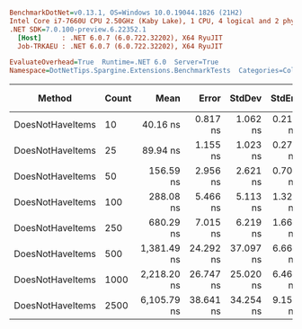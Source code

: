``` ini

BenchmarkDotNet=v0.13.1, OS=Windows 10.0.19044.1826 (21H2)
Intel Core i7-7660U CPU 2.50GHz (Kaby Lake), 1 CPU, 4 logical and 2 physical cores
.NET SDK=7.0.100-preview.6.22352.1
  [Host]     : .NET 6.0.7 (6.0.722.32202), X64 RyuJIT
  Job-TRKAEU : .NET 6.0.7 (6.0.722.32202), X64 RyuJIT

EvaluateOverhead=True  Runtime=.NET 6.0  Server=True  
Namespace=DotNetTips.Spargine.Extensions.BenchmarkTests  Categories=Collections  

```
|           Method | Count |        Mean |     Error |    StdDev |   StdErr |         Min |          Q1 |      Median |          Q3 |         Max |         Op/s | CI99.9% Margin | Iterations | Kurtosis | MValue | Skewness | Rank | LogicalGroup | Baseline |  Gen 0 | Code Size | Allocated |
|----------------- |------ |------------:|----------:|----------:|---------:|------------:|------------:|------------:|------------:|------------:|-------------:|---------------:|-----------:|---------:|-------:|---------:|-----:|------------- |--------- |-------:|----------:|----------:|
| DoesNotHaveItems |    10 |    40.16 ns |  0.817 ns |  1.062 ns | 0.217 ns |    38.54 ns |    39.38 ns |    39.79 ns |    40.87 ns |    42.60 ns | 24,900,211.9 |      0.8167 ns |      24.00 |    2.483 |  2.000 |   0.6489 |    1 |            * |       No | 0.0035 |     162 B |      32 B |
| DoesNotHaveItems |    25 |    89.94 ns |  1.155 ns |  1.023 ns | 0.274 ns |    88.21 ns |    89.19 ns |    90.19 ns |    90.52 ns |    91.81 ns | 11,118,709.4 |      1.1545 ns |      14.00 |    1.978 |  2.000 |  -0.0546 |    2 |            * |       No | 0.0035 |     162 B |      32 B |
| DoesNotHaveItems |    50 |   156.59 ns |  2.956 ns |  2.621 ns | 0.700 ns |   153.37 ns |   154.64 ns |   155.79 ns |   158.63 ns |   162.12 ns |  6,385,936.5 |      2.9564 ns |      14.00 |    2.038 |  2.000 |   0.5343 |    3 |            * |       No | 0.0033 |     162 B |      32 B |
| DoesNotHaveItems |   100 |   288.08 ns |  5.466 ns |  5.113 ns | 1.320 ns |   280.23 ns |   284.21 ns |   287.91 ns |   291.85 ns |   296.08 ns |  3,471,306.8 |      5.4656 ns |      15.00 |    1.729 |  2.000 |   0.0935 |    4 |            * |       No | 0.0033 |     162 B |      32 B |
| DoesNotHaveItems |   250 |   680.29 ns |  7.015 ns |  6.219 ns | 1.662 ns |   665.79 ns |   676.90 ns |   681.27 ns |   684.25 ns |   689.69 ns |  1,469,967.5 |      7.0149 ns |      14.00 |    2.777 |  2.000 |  -0.5907 |    5 |            * |       No | 0.0029 |     162 B |      32 B |
| DoesNotHaveItems |   500 | 1,381.49 ns | 24.292 ns | 37.097 ns | 6.663 ns | 1,309.95 ns | 1,347.16 ns | 1,393.20 ns | 1,397.92 ns | 1,469.61 ns |    723,858.1 |     24.2923 ns |      31.00 |    2.696 |  2.105 |   0.0126 |    6 |            * |       No | 0.0019 |     162 B |      32 B |
| DoesNotHaveItems |  1000 | 2,218.20 ns | 26.747 ns | 25.020 ns | 6.460 ns | 2,180.43 ns | 2,197.05 ns | 2,217.54 ns | 2,235.49 ns | 2,266.33 ns |    450,816.7 |     26.7474 ns |      15.00 |    1.845 |  2.000 |   0.1742 |    7 |            * |       No |      - |     162 B |      32 B |
| DoesNotHaveItems |  2500 | 6,105.79 ns | 38.641 ns | 34.254 ns | 9.155 ns | 6,059.07 ns | 6,080.23 ns | 6,096.29 ns | 6,128.88 ns | 6,169.19 ns |    163,778.9 |     38.6406 ns |      14.00 |    1.699 |  2.000 |   0.3349 |    8 |            * |       No |      - |     162 B |      32 B |
